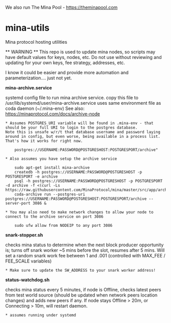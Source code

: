 We also run The Mina Pool - https://theminapool.com

# mina-utils
Mina protocol hosting utilities 

** WARNING ** 
This repo is used to update mina nodes, so scripts may have default values for keys, nodes, etc. 
Do not use without reviewing and updating for your own keys, fee strategy, addresses, etc.

I know it could be easier and provide more automation and parameterization.... just not yet. 


**mina-archive.service**

systemd config file to run mina archive service. 
copy this file to /usr/lib/systemd/user/mina-archive.service
uses same environment file as coda daemon (~/.mina-env)
See also: https://minaprotocol.com/docs/archive-node 
	
	* Assumes POSTGRES_URI variable will be found in .mina-env - that should be your full URI to login to the postgres database. 
	Note this is unsafe w/r/t that database username and password laying around in config, but even worse, being available in a process list. 
	That's how it works for right now.
		
		postgres://USERNAME:PASSWORD@POSTGRESHOST:POSTGRESPORT/archive"

	* Also assumes you have setup the archive service
		
		sudo apt-get install mina-archive
		createdb -h postgres://USERNAME:PASSWORD@POSTGRESHOST -p POSTGRESPORT -e archive
		psql -h postgres://USERNAME:PASSWORD@POSTGRESHOST -p POSTGRESPORT -d archive -f <(curl -Ls https://raw.githubusercontent.com/MinaProtocol/mina/master/src/app/archive/create_schema.sql)
		coda-archive run --postgres-uri postgres://USERNAME:PASSWORD@POSTGRESHOST:POSTGRESPORT/archive --server-port 3086 &
	
	* You may also need to make network changes to allow your node to connect to the archive service on port 3086
	
		sudo ufw allow from NODEIP to any port 3086


**snark-stopper.sh**

checks mina status to determine when the next block producer opportunity is; turns off snark worker ~5 mins before the slot, resumes after 5 mins. Will set a random snark work fee between 1 and .001 (controlled with MAX_FEE / FEE_SCALE variables) 

	* Make sure to update the SW_ADDRESS to your snark worker address!


**status-watchdog.sh** 

checks mina status every 5 minutes, if node is Offline, checks latest peers from test world source (should be updated when network peers location changes) and adds new peers if any. If node stays Offline > 20m, or Connecting > 10m, will restart daemon.

	* assumes running under systemd


